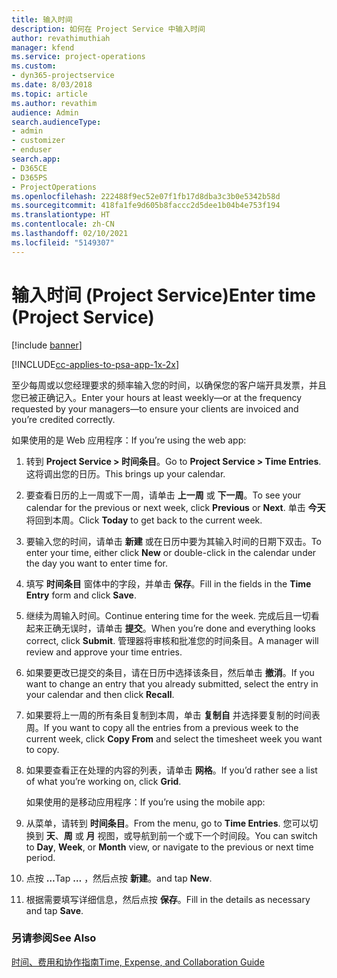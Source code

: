 ```yaml
---
title: 输入时间
description: 如何在 Project Service 中输入时间
author: revathimuthiah
manager: kfend
ms.service: project-operations
ms.custom:
- dyn365-projectservice
ms.date: 8/03/2018
ms.topic: article
ms.author: revathim
audience: Admin
search.audienceType:
- admin
- customizer
- enduser
search.app:
- D365CE
- D365PS
- ProjectOperations
ms.openlocfilehash: 222488f9ec52e07f1fb17d8dba3c3b0e5342b58d
ms.sourcegitcommit: 418fa1fe9d605b8faccc2d5dee1b04b4e753f194
ms.translationtype: HT
ms.contentlocale: zh-CN
ms.lasthandoff: 02/10/2021
ms.locfileid: "5149307"
---
```

# <a name="enter-time-project-service"></a><span data-ttu-id="0dce9-103">输入时间 (Project Service)</span><span class="sxs-lookup"><span data-stu-id="0dce9-103">Enter time (Project Service)</span></span>

[!include [banner](../includes/psa-now-project-operations.md)]

[!INCLUDE[cc-applies-to-psa-app-1x-2x](../includes/cc-applies-to-psa-app-1x-2x.md)]

<span data-ttu-id="0dce9-104">至少每周或以您经理要求的频率输入您的时间，以确保您的客户端开具发票，并且您已被正确记入。</span><span class="sxs-lookup"><span data-stu-id="0dce9-104">Enter your hours at least weekly—or at the frequency requested by your managers—to ensure your clients are invoiced and you’re credited correctly.</span></span>  
  
 <span data-ttu-id="0dce9-105">如果使用的是 Web 应用程序：</span><span class="sxs-lookup"><span data-stu-id="0dce9-105">If you’re using the web app:</span></span>  
  
1. <span data-ttu-id="0dce9-106">转到 **Project Service > 时间条目**。</span><span class="sxs-lookup"><span data-stu-id="0dce9-106">Go to **Project Service > Time Entries**.</span></span> <span data-ttu-id="0dce9-107">这将调出您的日历。</span><span class="sxs-lookup"><span data-stu-id="0dce9-107">This brings up your calendar.</span></span>  
  
2. <span data-ttu-id="0dce9-108">要查看日历的上一周或下一周，请单击 **上一周** 或 **下一周**。</span><span class="sxs-lookup"><span data-stu-id="0dce9-108">To see your calendar for the previous or next week, click **Previous** or **Next**.</span></span> <span data-ttu-id="0dce9-109">单击 **今天** 将回到本周。</span><span class="sxs-lookup"><span data-stu-id="0dce9-109">Click **Today** to get back to the current week.</span></span>  
  
3. <span data-ttu-id="0dce9-110">要输入您的时间，请单击 **新建** 或在日历中要为其输入时间的日期下双击。</span><span class="sxs-lookup"><span data-stu-id="0dce9-110">To enter your time, either click **New** or double-click in the calendar under the day you want to enter time for.</span></span>  
  
4. <span data-ttu-id="0dce9-111">填写 **时间条目** 窗体中的字段，并单击 **保存**。</span><span class="sxs-lookup"><span data-stu-id="0dce9-111">Fill in the fields in the **Time Entry** form and click **Save**.</span></span>  
  
5. <span data-ttu-id="0dce9-112">继续为周输入时间。</span><span class="sxs-lookup"><span data-stu-id="0dce9-112">Continue entering time for the week.</span></span> <span data-ttu-id="0dce9-113">完成后且一切看起来正确无误时，请单击 **提交**。</span><span class="sxs-lookup"><span data-stu-id="0dce9-113">When you’re done and everything looks correct, click **Submit**.</span></span> <span data-ttu-id="0dce9-114">管理器将审核和批准您的时间条目。</span><span class="sxs-lookup"><span data-stu-id="0dce9-114">A manager will review and approve your time entries.</span></span>  
  
6. <span data-ttu-id="0dce9-115">如果要更改已提交的条目，请在日历中选择该条目，然后单击 **撤消**。</span><span class="sxs-lookup"><span data-stu-id="0dce9-115">If you want to change an entry that you already submitted, select the entry in your calendar and then click **Recall**.</span></span>  
  
7. <span data-ttu-id="0dce9-116">如果要将上一周的所有条目复制到本周，单击 **复制自** 并选择要复制的时间表周。</span><span class="sxs-lookup"><span data-stu-id="0dce9-116">If you want to copy all the entries from a previous week to the current week, click **Copy From** and select the timesheet week you want to copy.</span></span>  
  
8. <span data-ttu-id="0dce9-117">如果要查看正在处理的内容的列表，请单击 **网格**。</span><span class="sxs-lookup"><span data-stu-id="0dce9-117">If you’d rather see a list of what you’re working on, click **Grid**.</span></span>  
  
   <span data-ttu-id="0dce9-118">如果使用的是移动应用程序：</span><span class="sxs-lookup"><span data-stu-id="0dce9-118">If you’re using the mobile app:</span></span>  
  
9. <span data-ttu-id="0dce9-119">从菜单，请转到 **时间条目**。</span><span class="sxs-lookup"><span data-stu-id="0dce9-119">From the menu, go to **Time Entries**.</span></span>     <span data-ttu-id="0dce9-120">您可以切换到 **天**、**周** 或 **月** 视图，或导航到前一个或下一个时间段。</span><span class="sxs-lookup"><span data-stu-id="0dce9-120">You can switch to **Day**, **Week**, or **Month** view, or navigate to the previous or next time period.</span></span>  
  
10. <span data-ttu-id="0dce9-121">点按 **…**</span><span class="sxs-lookup"><span data-stu-id="0dce9-121">Tap **…**</span></span> <span data-ttu-id="0dce9-122">，然后点按 **新建**。</span><span class="sxs-lookup"><span data-stu-id="0dce9-122">and tap **New**.</span></span>  
  
11. <span data-ttu-id="0dce9-123">根据需要填写详细信息，然后点按 **保存**。</span><span class="sxs-lookup"><span data-stu-id="0dce9-123">Fill in the details as necessary and tap **Save**.</span></span>  
  
### <a name="see-also"></a><span data-ttu-id="0dce9-124">另请参阅</span><span class="sxs-lookup"><span data-stu-id="0dce9-124">See Also</span></span>  
 [<span data-ttu-id="0dce9-125">时间、费用和协作指南</span><span class="sxs-lookup"><span data-stu-id="0dce9-125">Time, Expense, and Collaboration Guide</span></span>](../psa/time-expense-collaboration-guide.md)
